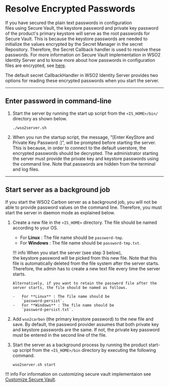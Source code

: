 # Resolve Encrypted Passwords

If you have secured the plain text passwords in configuration
files using Secure Vault, the keystore password and private key password
of the product's primary keystore will serve as the root passwords for
Secure Vault. This is because the keystore passwords are needed to
initialize the values encrypted by the Secret Manager in the secret
Repository. Therefore, the Secret Callback handler is used to resolve
these passwords. For more information on Secure Vault
implementation in WSO2 Identity Server and to know more about how passwords in configuration files are encrypted, see [here](../../../deploy/security/encrypt-passwords-with-cipher-tool).

The default secret CallbackHandler in WSO2 Identity Server provides two options for reading these encrypted passwords when you start the server.

---

## Enter password in command-line

1.  Start the server by running the start up script from the
    `<IS_HOME>/bin/` directory as shown below.

    ``` console
    ./wso2server.sh 
    ```

2.  When you run the startup script, the message, "\[Enter KeyStore and Private
    Key Password :\]", will be prompted before starting the server. This is because, in order to connect to the
    default userstore, the encrypted passwords should be decrypted. The
    administrator starting the server must provide the private key and
    keystore passwords using the command line. Note that passwords are
    hidden from the terminal and log files.

---

## Start server as a background job

If you start the WSO2 Carbon server as a background job, you will not be
able to provide password values on the command line. Therefore, you must
start the server in daemon mode as explained below.

1.  Create a new file in the `<IS_HOME>`
    directory. The file should be named according to your OS.

    -   For **Linux** : The file name should be
        `password-tmp`.
    -   For **Windows** : The file name should be
        `password-tmp.txt`.

    !!! info 
        When you start the server (see step 3 below), the keystore password
        will be picked from this new file. Note that this file is
        automatically deleted from the file system after the server starts.
        Therefore, the admin has to create a new text file every time the
        server starts.

        Alternatively, if you want to retain the password file after the
        server starts, the file should be named as follows.

        -   For **Linux** : The file name should be
            `password-persist`.
        -   For **Windows** : The file name should be
            `password-persist.txt`.

2.  Add `wso2carbon` (the primary keystore password) to the new file and
    save. By default, the password provider assumes that both private
    key and keystore passwords are the same. If not, the private key
    password must be entered in the second line of the file.

3.  Start the server as a background process by running the product start-up script from the `<IS_HOME>/bin` directory by executing the following command.

    ```console
    wso2server.sh start
    ```

!!! info
    For information on customizing secure vault implementaion see [Customize Secure Vault](../../../deploy/security/customize-secure-vault).